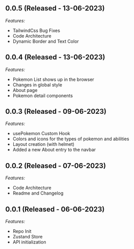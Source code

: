 ## 0.0.5 (Released - 13-06-2023)

_Features:_

-   TailwindCss Bug Fixes
-   Code Architecture
-   Dynamic Border and Text Color

## 0.0.4 (Released - 13-06-2023)

_Features:_

-   Pokemon List shows up in the browser
-   Changes in global style
-   About page
-   Pokemon detail components

## 0.0.3 (Released - 09-06-2023)

_Features:_

-   usePokemon Custom Hook
-   Colors and icons for the types of pokemon and abilities
-   Layout creation (with helmet)
-   Added a new About entry to the navbar

## 0.0.2 (Released - 07-06-2023)

_Features:_

-   Code Architecture
-   Readme and Changelog

## 0.0.1 (Released - 06-06-2023)

_Features:_

-   Repo Init
-   Zustand Store
-   API initialization

